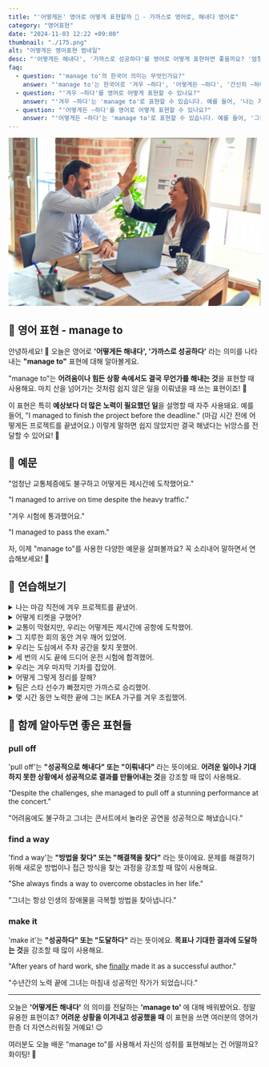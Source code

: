 ```yaml
---
title: "'어떻게든' 영어로 어떻게 표현할까 💪 - 가까스로 영어로, 해내다 영어로"
category: "영어표현"
date: "2024-11-03 12:22 +09:00"
thumbnail: "./175.png"
alt: "어떻게든 영어표현 썸네일"
desc: "'어떻게든 해내다', '가까스로 성공하다'를 영어로 어떻게 표현하면 좋을까요? '엄청난 교통체증에도 불구하고 제시간에 도착했어요.', '겨우 시험에 통과했어요.' 등을 영어로 표현하는 법을 배워봅시다. 다양한 예문을 통해서 연습하고 본인의 표현으로 만들어 보세요."
faq:
  - question: "'manage to'의 한국어 의미는 무엇인가요?"
    answer: "'manage to'는 한국어로 '겨우 ~하다', '어떻게든 ~하다', '간신히 ~하다' 등으로 번역될 수 있습니다. 주로 어려운 상황에서도 어떤 일을 성공적으로 해내는 상황에서 사용됩니다."
  - question: "'겨우 ~하다'를 영어로 어떻게 표현할 수 있나요?"
    answer: "'겨우 ~하다'는 'manage to'로 표현할 수 있습니다. 예를 들어, '나는 겨우 그 문제를 해결했다'는 'I managed to solve the problem'으로 말할 수 있습니다."
  - question: "'어떻게든 ~하다'를 영어로 어떻게 표현할 수 있나요?"
    answer: "'어떻게든 ~하다'는 'manage to'로 표현할 수 있습니다. 예를 들어, '그들은 어떻게든 프로젝트를 완료했다'는 'They managed to complete the project'로 말할 수 있습니다."
---
```


![사무실 남성과 여성의 하이파이브](./175-1.jpg)

## 🌟 영어 표현 - manage to

안녕하세요! 👋 오늘은 영어로 **'어떻게든 해내다', '가까스로 성공하다'** 라는 의미를 나타내는 **"manage to"** 표현에 대해 알아볼게요.

"manage to"는 **어려움이나 힘든 상황 속에서도 결국 무언가를 해내는 것**을 표현할 때 사용해요. 마치 산을 넘어가는 것처럼 쉽지 않은 일을 이뤄냈을 때 쓰는 표현이죠! 💪

이 표현은 특히 **예상보다 더 많은 노력이 필요했던 일**을 설명할 때 자주 사용돼요. 예를 들어, "I managed to finish the project before the deadline." (마감 시간 전에 어떻게든 프로젝트를 끝냈어요.) 이렇게 말하면 쉽지 않았지만 결국 해냈다는 뉘앙스를 전달할 수 있어요! 🎯

<script async src="https://pagead2.googlesyndication.com/pagead/js/adsbygoogle.js?client=ca-pub-1465612013356152"
     crossorigin="anonymous"></script>
<!-- engple-horizontal-ad -->

<ins class="adsbygoogle"
     style="display:block"
     data-ad-client="ca-pub-1465612013356152"
     data-ad-slot="2106896038"
     data-ad-format="auto"
     data-full-width-responsive="true"></ins>

<script>
     (adsbygoogle = window.adsbygoogle || []).push({});
</script>

## 📖 예문

"엄청난 교통체증에도 불구하고 어떻게든 제시간에 도착했어요."

"I managed to arrive on time despite the heavy traffic."

"겨우 시험에 통과했어요."

"I managed to pass the exam."

자, 이제 "manage to"를 사용한 다양한 예문을 살펴볼까요? 꼭 소리내어 말하면서 연습해보세요! 🚀

## 💬 연습해보기

<details>
<summary>나는 마감 직전에 겨우 프로젝트를 끝냈어.</summary>
<span>I managed to finish the project just before the deadline.</span>
</details>

<details>
<summary>어떻게 티켓을 구했어?</summary>
<span>How did you manage to get tickets?</span>
</details>

<details>
<summary>교통이 막혔지만, 우리는 어떻게든 제시간에 공항에 도착했어.</summary>
<span>Despite the traffic, we managed to make it to the airport <a href="/blog/vocab-1/043.on-time/">on time</a>.</span>
</details>

<details>
<summary>그 지루한 회의 동안 겨우 깨어 있었어.</summary>
<span>I <a href="/blog/in-english/078.barely/">barely</a> managed to stay awake during that <a href="/blog/vocab-1/040.boring/">boring</a> meeting.</span>
</details>

<details>
<summary>우리는 도심에서 주차 공간을 찾지 못했어.</summary>
<span>We didn't manage to find a parking spot downtown.</span>
</details>

<details>
<summary>세 번의 시도 끝에 드디어 운전 시험에 합격했어.</summary>
<span>After three attempts, I <a href="/blog/in-english/182.finally/">finally</a> managed to pass my driving test.</span>
</details>

<details>
<summary>우리는 겨우 마지막 기차를 잡았어.</summary>
<span>We <a href="/blog/in-english/078.barely/">barely</a> managed to catch the last train home.</span>
</details>

<details>
<summary>어떻게 그렇게 정리를 잘해?</summary>
<span>How do you manage to stay so organized?</span>
</details>

<details>
<summary>팀은 스타 선수가 빠졌지만 가까스로 승리했어.</summary>
<span>The team managed to win despite missing their star player.</span>
</details>

<details>
<summary>몇 시간 동안 노력한 끝에 그는 IKEA 가구를 겨우 조립했어.</summary>
<span>After hours of trying, he managed to assemble the IKEA furniture.</span>
</details>

## 🤝 함께 알아두면 좋은 표현들

### pull off

'pull off'는 **"성공적으로 해내다" 또는 "이뤄내다"** 라는 뜻이에요. **어려운 일이나 기대하지 못한 상황에서 성공적으로 결과를 만들어내는 것**을 강조할 때 많이 사용해요.

"Despite the challenges, she managed to pull off a stunning performance at the concert."

"어려움에도 불구하고 그녀는 콘서트에서 놀라운 공연을 성공적으로 해냈습니다."

### find a way

'find a way'는 **"방법을 찾다" 또는 "해결책을 찾다"** 라는 뜻이에요. 문제를 해결하기 위해 새로운 방법이나 접근 방식을 찾는 과정을 강조할 때 많이 사용해요.

"She always finds a way to overcome obstacles in her life."

"그녀는 항상 인생의 장애물을 극복할 방법을 찾아냅니다."

### make it

'make it'는 **"성공하다" 또는 "도달하다"** 라는 뜻이에요. **목표나 기대한 결과에 도달하는 것**을 강조할 때 많이 사용해요.

"After years of hard work, she [finally](/blog/in-english/182.finally/) made it as a successful author."

"수년간의 노력 끝에 그녀는 마침내 성공적인 작가가 되었습니다."

---

오늘은 **'어떻게든 해내다'** 의 의미를 전달하는 **'manage to'** 에 대해 배워봤어요. 정말 유용한 표현이죠? **어려운 상황을 이겨내고 성공했을 때** 이 표현을 쓰면 여러분의 영어가 한층 더 자연스러워질 거예요! 😉

여러분도 오늘 배운 "manage to"를 사용해서 자신의 성취를 표현해보는 건 어떨까요? 화이팅! 💪

